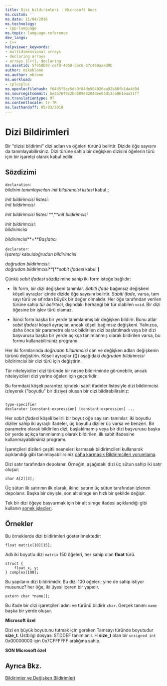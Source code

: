 ```yaml
---
title: Dizi bildirimleri | Microsoft Docs
ms.custom: ''
ms.date: 11/04/2016
ms.technology:
- cpp-language
ms.topic: language-reference
dev_langs:
- C++
helpviewer_keywords:
- multidimensional arrays
- declaring arrays
- arrays [C++], declaring
ms.assetid: 5f958b97-cef0-4058-bbc6-37c460aaed9b
author: mikeblome
ms.author: mblome
ms.workload:
- cplusplus
ms.openlocfilehash: f64d5f5ec5dc0f84de504026ea92b88fb1da4d94
ms.sourcegitcommit: be2a7679c2bd80968204dee03d13ca961eaa31ff
ms.translationtype: MT
ms.contentlocale: tr-TR
ms.lasthandoff: 05/03/2018
---
```

# <a name="array-declarations"></a>Dizi Bildirimleri
Bir "dizisi bildirimi" dizi adları ve öğeleri türünü belirtir. Dizide öğe sayısını da tanımlayabilirsiniz. Dizi türüne sahip bir değişken dizisini öğelerin türü için bir işaretçi olarak kabul edilir.  
  
## <a name="syntax"></a>Sözdizimi  
 `declaration`:  
 *bildirim tanımlayıcıları init bildirimcisi listesi* kabul **;**  
  
 *Init bildirimcisi listesi*:  
 *Init bildirimcisi*  
  
 *Init bildirimcisi listesi* **,***init bildirimcisi*   
  
 *Init bildirimcisi*:  
 *bildirimcisi*  
  
 *bildirimcisi***=***Başlatıcı*  
  
 `declarator`:  
 *İşaretçi* kabul*doğrudan bildirimcisi*  
  
 *doğrudan bildirimcisi*:  
 *doğrudan bildirimcisi***[***sabit ifadesi* kabul **]**   
  
 Çünkü *sabit ifadesi* sözdizimine sahip iki form isteğe bağlıdır:  
  
-   İlk form, bir dizi değişkeni tanımlar. *Sabiti ifade* bağımsız değişkeni köşeli ayraçlar içinde dizide öğe sayısını belirtir. *Sabiti ifade*, varsa, tam sayı türü ve sıfırdan büyük bir değer olmalıdır. Her öğe tarafından verilen türüne sahip *tür belirteci*, dışındaki herhangi bir tür olabilen `void`. Bir dizi öğesine bir işlev türü olamaz.  
  
-   İkinci form başka bir yerde tanımlanmış bir değişken bildirir. Bunu atlar *sabit ifadesi* köşeli ayraçlar, ancak köşeli bağımsız değişkeni. Yalnızca, daha önce bir parametre olarak bildirilen dizi başlatılmadı veya bir dizi başvurusu başka bir yerde açıkça tanımlanmış olarak bildirilen varsa, bu formu kullanabilirsiniz programı.  
  
 Her iki formlarında *doğrudan bildirimcisi* can ve değişken adları değişkenin türünü değiştirin. Köşeli ayraçlar (**[]**) aşağıdaki *doğrudan bildirimcisi* bildirimcisi bir dizi türü için değiştirin.  
  
 Tür niteleyicileri dizi türünde bir nesne bildiriminde görünebilir, ancak niteleyicileri dizi yerine öğeleri için geçerlidir.  
  
 Bu formdaki köşeli parantez içindeki sabit ifadeler listesiyle dizi bildirimcisi izleyerek ("boyutlu" bir diziye) oluşan bir dizi bildirebilirsiniz:  
  
```  
  
type-specifier  
declarator [constant-expression] [constant-expression] ...  
```  
  
 Her *sabit ifadesi* köşeli belirli bir boyut öğe sayısını tanımlar: iki boyutlu diziler sahip iki ayraçlı ifadeler, üç boyutlu diziler üç varsa ve benzeri. Bir parametre olarak bildirilen dizi, başlatılmamış veya bir dizi başvurusu başka bir yerde açıkça tanımlanmış olarak bildirilen, ilk sabit ifadesine kullanmayabilirsiniz programı.  
  
 İşaretçileri dizileri çeşitli nesneleri karmaşık bildirimcileri kullanarak açıklandığı gibi tanımlayabilirsiniz [daha karmaşık Bildirimcileri yorumlama](../c-language/interpreting-more-complex-declarators.md).  
  
 Dizi satır tarafından depolanır. Örneğin, aşağıdaki dizi üç sütun sahip iki satır oluşur:  
  
```  
char A[2][3];  
```  
  
 Üç sütun ilk satırının ilk olarak, ikinci satırın üç sütun tarafından izlenen depolanır. Başka bir deyişle, son alt simge en hızlı bir şekilde değişir.  
  
 Tek bir dizi öğeye başvurmak için bir alt simge ifadesi açıklandığı gibi kullanın [sonek işleçleri](../c-language/postfix-operators.md).  
  
## <a name="examples"></a>Örnekler  
 Bu örneklerde dizi bildirimleri gösterilmektedir:  
  
```  
float matrix[10][15];  
```  
  
 Adlı iki boyutlu dizi `matrix` 150 öğeleri, her sahip olan **float** türü.  
  
```  
struct {  
    float x, y;  
} complex[100];  
```  
  
 Bu yapıların dizi bildirimidir. Bu dizi 100 öğeleri; yine de sahip istiyor musunuz? her öğe, iki üyesi içeren bir yapıdır.  
  
```  
extern char *name[];  
```  
  
 Bu ifade bir dizi işaretçileri adını ve türünü bildirir `char`. Gerçek tanımı `name` başka bir yerde oluşur.  
  
 **Microsoft özel**  
  
 Dizi en büyük boyutunu tutmak için gereken Tamsayı türünde boyutudur **size_t**. Üstbilgi dosyası STDDEF tanımlanır. H **size_t** olan bir `unsigned int` 0x00000000 için 0x7CFFFFFF aralığına sahip.  
  
 **SON Microsoft özel**  
  
## <a name="see-also"></a>Ayrıca Bkz.  
 [Bildirimler ve Değişken Bildirimleri](../c-language/declarators-and-variable-declarations.md)